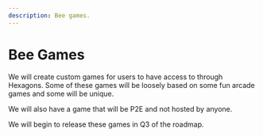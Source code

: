 ```yaml
---
description: Bee games.
---
```


# Bee Games

We will create custom games for users to have access to through Hexagons.  Some of these games will be loosely based on some fun arcade games and some will be unique.

We will also have a game that will be P2E and not hosted by anyone.

We will begin to release these games in Q3 of the roadmap.
